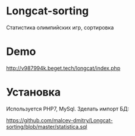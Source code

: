 # Longcat-sorting
Статистика олимпийских игр, сортировка

# Demo
http://v987994k.beget.tech/longcat/index.php

# Установка
Используется PHP7, MySql. Зделать импорт БД:

https://github.com/malcev-dmitry/Longcat-sorting/blob/master/statistica.sql
